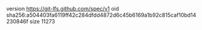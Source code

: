 version https://git-lfs.github.com/spec/v1
oid sha256:a504403fa6119ff42c284dfdd4872d6c45b6169a1b92c815caf10bd14230846f
size 11273
